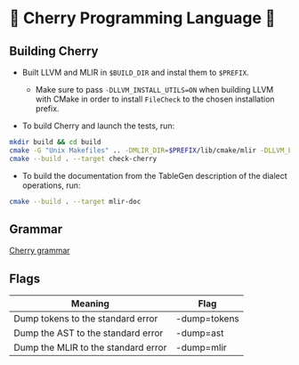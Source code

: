 # 🍒 Cherry Programming Language 🍒

## Building Cherry

- Built LLVM and MLIR in `$BUILD_DIR` and instal them to `$PREFIX`.
  - Make sure to pass `-DLLVM_INSTALL_UTILS=ON` when building LLVM with CMake in order to install `FileCheck` to the chosen installation prefix.

- To build Cherry and launch the tests, run:
```sh
mkdir build && cd build
cmake -G "Unix Makefiles" .. -DMLIR_DIR=$PREFIX/lib/cmake/mlir -DLLVM_EXTERNAL_LIT=$BUILD_DIR/bin/llvm-lit
cmake --build . --target check-cherry
```
- To build the documentation from the TableGen description of the dialect operations, run:
```sh
cmake --build . --target mlir-doc
```

## Grammar
[Cherry grammar](/docs/Grammar.md)

## Flags

Meaning                        					 |  Flag
|------------------------------------------------|-------------------|
Dump tokens to the standard error 			     | -dump=tokens
Dump the AST to the standard error               | -dump=ast
Dump the MLIR to the standard error              | -dump=mlir
